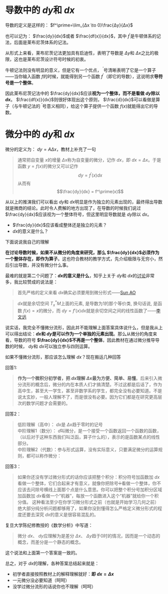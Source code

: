 



# 导数中的 $dy$和 $dx$ 

导数的定义是这样的： $f^\prime=\lim_{Δx \to 0}\frac{Δy}{Δx}$ 

也可以记为： $\frac{dy}{dx}$或者 $\frac{df(x)}{dx}$，其中 $f^\prime$是牛顿体系的记法，后面是莱布尼茨体系的记法。

从形式上来看，莱布尼茨记法更加具有启迪性，表明了导数是 $Δy$和 $Δx$之比的极限，这也是莱布尼茨设计符号时候的初衷。

牛顿记法则没有明显的意义，但是它有一个优点， $^\prime$号清晰表明了它是一个算子——当你输入函数 $f$的时候，就能得到另一个函数 $f^\prime$（即它的导数），这说明求**导符号是一个整体**。

因此莱布尼茨记法中的 $\frac{dy}{dx}$应该**视为一个整体，而不是看做 $dy$除以 $dx$**。 $\frac{df(x)}{dx}$则很好体现出这个原则， $\frac{d}{dx}$可以看做是算子（与牛顿记法的 $^\prime$号意义相同），给这个算子提供一个函数 $f(x)$就能得出它的导数。


# 微分中的 $dy$和 $dx$

微分的定义为： $dy = AΔx$，教材上补充了一句

>通常把自变量 $x$的增量 $Δx$称为自变量的微分，记作 $dx$，即 $dx=Δx$。于是函数 $y=f(x)$的微分又可以记作 $$dy=f^\prime(x)dx$$ 从而有 $$\frac{dy}{dx} = f^\prime(x)$$

从以上的推演我们可以看出 $dy$和 $dx$明显是作为独立的元素出现的，最终得出导数就是微商的结论。此时令人费解的地方出现了，在导数的时候我们说过 $\frac{dy}{dx}$应该视为一个整体符号，但这里明显导数就是 $dy$除以 $dx$。

* $\frac{dy}{dx}$应该看成整体还是独立的元素？
* $dx$的意义是什么？

下面说说我自己的理解

**在讨论导数时候，如果不从微分的角度来研究，那么 $\frac{dy}{dx}$必须作为一个整体存在，即作为算子**。这也符合教材的教学方式，先介绍极限与无穷小，然后引出导数，并没有微分什么事。

最难的就是第二个问题了：**$dx$的意义是什么**，知乎上关于 $dy$和 $dx$的[讨论](https://www.zhihu.com/question/26490937)非常多，我比较赞成的说法是：
>首先严格的定义来看 $dx$确实必须要用到微分形式——[Sun AO](https://www.zhihu.com/people/sun-ao-74/activities)

>  $dx$就是余切空间 $T_x^*M$上面的元素, 是导数为1的那个等价类, 换句话说, 是函数 $f(x) = x$的微分，而 $dy = f'(x)dx$就是余切空间之间的线性函数了——[李文远](https://www.zhihu.com/people/li-wen-yuan-48)

说实话，我完全不懂微分流形，因此并不能理解上面答案具体说什么，但是我从上可以得出结论：**$dx$和 $dy$是可以作为一个单独的元素出现**。那么从微分的角度来看，导数的符号 **$\frac{dy}{dx}$不再是一个整体**，因此教材在通过微分推导导数的时候， $dy$和 $dx$可以独立参与四则运算。

如果不懂微分流形，那应该怎么理解 $dx$？现在搬运几种回答

回答1:
>**作为一个微积分初学者，把 $dx$理解 $Δx$最为方便、简单、易懂**。后来引入微分流形的概念后，微分的内在本质人们才搞清楚。不过这都是后话了，作为高中生，甚至大一学生，甚至非数学系的学生，都完全没有必要知道。不是说太玄妙，一般人理解不了，而是很没有必要。因为它们都是在研究更高层次的数学问题才会需要的。

回答2：
>低阶理解（高中）： $dx$是 $Δx$趋于零时的记号  
中阶理解1（数分）： $d$叫微分，是一个接受一个函数返回一个函数的函数，（以后对于这种东西我们叫泛函，算子什么的），表示的是函数某点的线性部分。  
中阶理解2（代数）：参与形式运算，没有实际意义，只要满足微分的运算规则，都可以称作微分：

 回答3：
>如果你还没有学过微分形式的话你应该把整个积分：积分符号加函数加 $dx$看做一个整体，它们合起来才有意义，就像你把除号➗看做一个整体，你不应该去问除号横线上面那个点是什么意思。你可以把整个积分号加积分区域加函数加 $dx$看做一个“机器”，每放一个函数进入这个“机器”就给你一个积分值。    这种看法至少在你学习微分形式之前（也就是开始学习几何之前）绝大部分纯分析问题都够用了，如果你没到懂得怎么严格定义微分形式的程度还要去深究 $dx$的意义是很容易混乱的。

复旦大学陈纪修教授的《数学分析》中写道：
>微分 $dx$、 $dy$应理解为是差分 $Δx$、 $Δy$趋于0时的情况，因而是一个动态的概念，而差分是一个静态的概念。

这个说法和上面第一个答案是一致的。

总之，对于 $dx$的理解，各种答案总结起来就是：
* 初学者直接按照教材上的解释理解就好：**即 $dx = Δx$**
* 一元微分没必要知道（呵呵）
* 没学过微分流形的话说你也不理解（呵呵）

